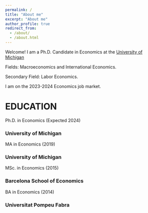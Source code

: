 ```yaml
---
permalink: /
title: "About me"
excerpt: "About me"
author_profile: true
redirect_from: 
  - /about/
  - /about.html
---
```


Welcome! 
I am a Ph.D. Candidate in Economics at the <a href="https://lsa.umich.edu/econ/doctoral-program.html" target="_blank"> University of Michigan </a> 

Fields: Macroeconomics and International Economics.

Secondary Field: Labor Economics.

I am on the 2023-2024 Economics job market.



EDUCATION
======

Ph.D. in Economics (Expected 2024)

### University of Michigan

MA in Economics (2019)

### University of Michigan

MSc. in Economics (2015)

### Barcelona School of Economics

BA in Economics (2014)

### Universitat Pompeu Fabra


